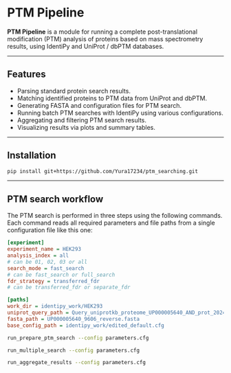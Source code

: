 # PTM Pipeline

**PTM Pipeline** is a module for running a complete post-translational modification (PTM) analysis of proteins based on mass spectrometry results, using IdentiPy and UniProt / dbPTM databases.

---

## Features

- Parsing standard protein search results.
- Matching identified proteins to PTM data from UniProt and dbPTM.
- Generating FASTA and configuration files for PTM search.
- Running batch PTM searches with IdentiPy using various configurations.
- Aggregating and filtering PTM search results.
- Visualizing results via plots and summary tables.

---
## Installation

```bash
pip install git+https://github.com/Yura17234/ptm_searching.git
```

---
## PTM search workflow
The PTM search is performed in three steps using the following commands. Each command reads all required parameters and file paths from a single configuration file like this one:

```ini
[experiment]
experiment_name = HEK293
analysis_index = all
# can be 01, 02, 03 or all
search_mode = fast_search
# can be fast_search or full_search
fdr_strategy = transferred_fdr
# can be transferred_fdr or separate_fdr

[paths]
work_dir = identipy_work/HEK293
uniprot_query_path = Query_uniprotkb_proteome_UP000005640_AND_prot_2024_07_27.txt
fasta_path = UP000005640_9606_reverse.fasta
base_config_path = identipy_work/edited_default.cfg
```

```bash
run_prepare_ptm_search --config parameters.cfg
```

```bash
run_multiple_search --config parameters.cfg
```

```bash
run_aggregate_results --config parameters.cfg
```